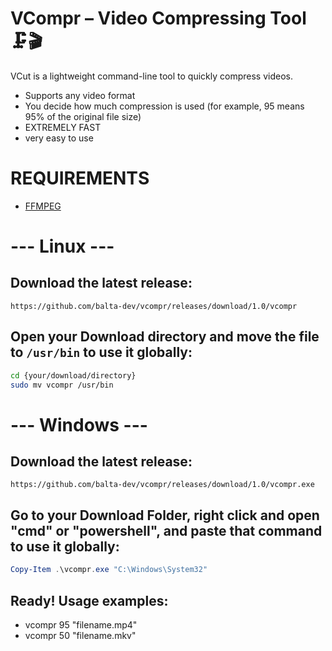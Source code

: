 # VCompr – Video Compressing Tool 🗜️🎬

VCut is a lightweight command-line tool to quickly compress videos.
* Supports any video format
* You decide how much compression is used (for example, 95 means 95% of the original file size)
* EXTREMELY FAST
* very easy to use

# REQUIREMENTS
* [FFMPEG](https://ffmpeg.org/download.html)

# --- Linux ---

## Download the latest release:
``` https://github.com/balta-dev/vcompr/releases/download/1.0/vcompr ```

## Open your Download directory and move the file to ```/usr/bin``` to use it globally:
```bash
cd {your/download/directory}
sudo mv vcompr /usr/bin 
```

# --- Windows ---

## Download the latest release:
``` https://github.com/balta-dev/vcompr/releases/download/1.0/vcompr.exe ```

## Go to your Download Folder, right click and open "cmd" or "powershell", and paste that command to use it globally:
```powershell
Copy-Item .\vcompr.exe "C:\Windows\System32"
```

## Ready! Usage examples:
* vcompr 95 "filename.mp4"
* vcompr 50 "filename.mkv"

